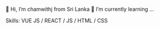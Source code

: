 👋 Hi, I’m chamwithj from Sri Lanka 🌱 I’m currently learning ...

Skills: VUE JS / REACT / JS / HTML / CSS
 
